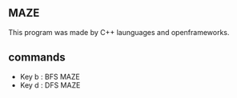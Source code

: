 ## MAZE

This program was made by C++ launguages and openframeworks.

## commands

- Key b : BFS MAZE
- Key d : DFS MAZE